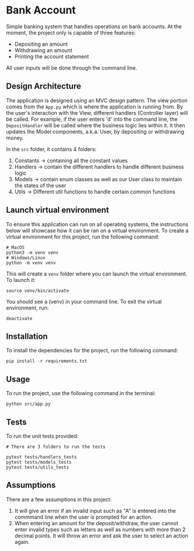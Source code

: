 # Bank Account

Simple banking system that handles operations on bank accounts. At the moment, the project only is capable of three features:
- Depositing an amount
- Withdrawing an amount
- Printing the account statement

All user inputs will be done through the command line.

## Design Architecture

The application is designed using an MVC design pattern. The view portion comes from the `App.py` which is where the application is running from. By the user's interaction with the View, different handlers (Controller layer) will be called. For example, if the user enters 'd' into the command line, the `DepositHandler` will be called where the business logic lies within it. It then updates the Model components, a.k.a. User, by depositing or withdrawing money.

In the `src` folder, it contains 4 folders:
1. Constants -> containing all the constant values
2. Handlers -> contain the different handlers to handle different business logic
3. Models -> contain enum classes as well as our User class to maintain the states of the user
4. Utils -> Different util functions to handle certain common functions

## Launch virtual environment

To ensure this application can run on all operating systems, the instructions below will showcase how it can be ran on a virtual environment. To create a virtual environment for this project, run the following command:
```
# MacOS
python3 -m venv venv
# Windows/Linux
python -m venv venv
```

This will create a `venv` folder where you can launch the virtual environment. To launch it:
```
source venv/bin/activate
```

You should see a (venv) in your command line. To exit the virtual environment, run: 
```
deactivate
```

## Installation

To install the dependencies for the project, run the following command:

```
pip install -r requirements.txt
```

## Usage

To run the project, use the following command in the terminal:
```
python src/app.py
```

## Tests

To run the unit tests provided:
```
# There are 3 folders to run the tests

pytest tests/handlers_tests
pytest tests/models_tests
pytest tests/utils_tests
```

## Assumptions

There are a few assumptions in this project:
1. It will give an error if an invalid input such as "A" is entered into the commmand line when the user is prompted for an action.
2. When entering an amount for the deposit/withdraw, the user cannot enter invalid types such as letters as well as numbers with more than 2 decimal points. It will throw an error and ask the user to select an action again.

